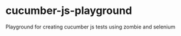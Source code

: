 cucumber-js-playground
======================

Playground for creating cucumber js tests using zombie and selenium
